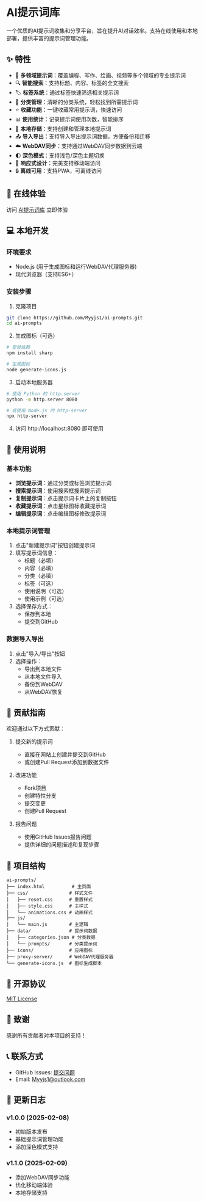 # AI提示词库

一个优质的AI提示词收集和分享平台，旨在提升AI对话效率。支持在线使用和本地部署，提供丰富的提示词管理功能。

## ✨ 特性

- 🎯 **多领域提示词**：覆盖编程、写作、绘画、视频等多个领域的专业提示词
- 🔍 **智能搜索**：支持标题、内容、标签的全文搜索
- 🏷️ **标签系统**：通过标签快速筛选相关提示词
- 📂 **分类管理**：清晰的分类系统，轻松找到所需提示词
- ⭐ **收藏功能**：一键收藏常用提示词，快速访问
- 📊 **使用统计**：记录提示词使用次数，智能排序
- 💾 **本地存储**：支持创建和管理本地提示词
- 📤 **导入导出**：支持导入导出提示词数据，方便备份和迁移
- ☁️ **WebDAV同步**：支持通过WebDAV同步数据到云端
- 🌓 **深色模式**：支持浅色/深色主题切换
- 📱 **响应式设计**：完美支持移动端访问
- 🔒 **离线可用**：支持PWA，可离线访问

## 🚀 在线体验

访问 [AI提示词库](https://myyjs1.github.io/ai-prompts) 立即体验

## 💻 本地开发

### 环境要求

- Node.js (用于生成图标和运行WebDAV代理服务器)
- 现代浏览器（支持ES6+）

### 安装步骤

1. 克隆项目
```bash
git clone https://github.com/Myyjs1/ai-prompts.git
cd ai-prompts
```

2. 生成图标（可选）
```bash
# 安装依赖
npm install sharp

# 生成图标
node generate-icons.js
```

3. 启动本地服务器
```bash
# 使用 Python 的 http.server
python -m http.server 8080

# 或使用 Node.js 的 http-server
npx http-server
```

4. 访问 http://localhost:8080 即可使用

## 📖 使用说明

### 基本功能

- **浏览提示词**：通过分类或标签浏览提示词
- **搜索提示词**：使用搜索框搜索提示词
- **复制提示词**：点击提示词卡片上的复制按钮
- **收藏提示词**：点击星标图标收藏提示词
- **编辑提示词**：点击编辑图标修改提示词

### 本地提示词管理

1. 点击"新建提示词"按钮创建提示词
2. 填写提示词信息：
   - 标题（必填）
   - 内容（必填）
   - 分类（必填）
   - 标签（可选）
   - 使用说明（可选）
   - 使用示例（可选）
3. 选择保存方式：
   - 保存到本地
   - 提交到GitHub

### 数据导入导出

1. 点击"导入/导出"按钮
2. 选择操作：
   - 导出到本地文件
   - 从本地文件导入
   - 备份到WebDAV
   - 从WebDAV恢复

## 🤝 贡献指南

欢迎通过以下方式贡献：

1. 提交新的提示词
   - 直接在网站上创建并提交到GitHub
   - 或创建Pull Request添加到数据文件

2. 改进功能
   - Fork项目
   - 创建特性分支
   - 提交变更
   - 创建Pull Request

3. 报告问题
   - 使用GitHub Issues报告问题
   - 提供详细的问题描述和复现步骤

## 📁 项目结构

```
ai-prompts/
├── index.html          # 主页面
├── css/               # 样式文件
│   ├── reset.css      # 重置样式
│   ├── style.css      # 主样式
│   └── animations.css # 动画样式
├── js/
│   └── main.js        # 主逻辑
├── data/              # 提示词数据
│   ├── categories.json # 分类数据
│   └── prompts/       # 分类提示词
├── icons/             # 应用图标
├── proxy-server/      # WebDAV代理服务器
└── generate-icons.js  # 图标生成脚本
```

## 📄 开源协议

[MIT License](LICENSE)

## 🙏 致谢

感谢所有贡献者对本项目的支持！

## 📞 联系方式

- GitHub Issues: [提交问题](https://github.com/Myyjs1/ai-prompts/issues)
- Email: Myyjs1@outlook.com

## 🔄 更新日志

### v1.0.0 (2025-02-08)
- 初始版本发布
- 基础提示词管理功能
- 添加深色模式支持

### v1.1.0 (2025-02-09)
- 添加WebDAV同步功能
- 优化移动端体验
-  本地存储支持